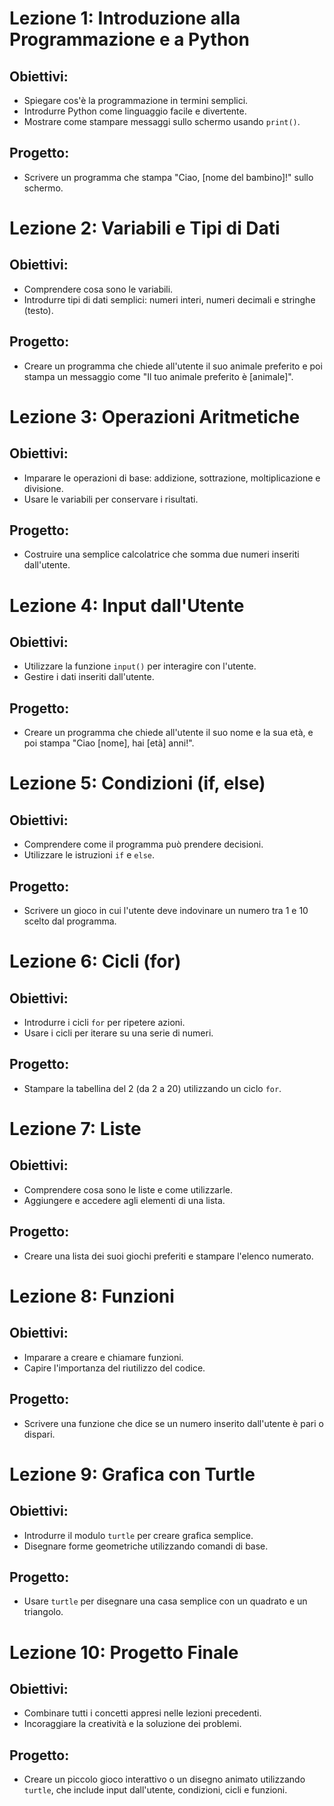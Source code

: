 
# Lezione 1: Introduzione alla Programmazione e a Python
## Obiettivi:
- Spiegare cos'è la programmazione in termini semplici.
- Introdurre Python come linguaggio facile e divertente.
- Mostrare come stampare messaggi sullo schermo usando `print()`.

## Progetto:
 - Scrivere un programma che stampa "Ciao, [nome del bambino]!" sullo schermo.


# Lezione 2: Variabili e Tipi di Dati
## Obiettivi:
- Comprendere cosa sono le variabili.
- Introdurre tipi di dati semplici: numeri interi, numeri decimali e stringhe (testo).

## Progetto:
 - Creare un programma che chiede all'utente il suo animale preferito e poi stampa un messaggio come "Il tuo animale preferito è [animale]".


# Lezione 3: Operazioni Aritmetiche
## Obiettivi:
- Imparare le operazioni di base: addizione, sottrazione, moltiplicazione e divisione.
- Usare le variabili per conservare i risultati.

## Progetto:
 - Costruire una semplice calcolatrice che somma due numeri inseriti dall'utente.


# Lezione 4: Input dall'Utente
## Obiettivi:
- Utilizzare la funzione `input()` per interagire con l'utente.
- Gestire i dati inseriti dall'utente.

## Progetto:
 - Creare un programma che chiede all'utente il suo nome e la sua età, e poi stampa "Ciao [nome], hai [età] anni!".


# Lezione 5: Condizioni (if, else)
## Obiettivi:
- Comprendere come il programma può prendere decisioni.
- Utilizzare le istruzioni `if` e `else`.

## Progetto:
 - Scrivere un gioco in cui l'utente deve indovinare un numero tra 1 e 10 scelto dal programma.


# Lezione 6: Cicli (for)
## Obiettivi:
- Introdurre i cicli `for` per ripetere azioni.
- Usare i cicli per iterare su una serie di numeri.

## Progetto:
 - Stampare la tabellina del 2 (da 2 a 20) utilizzando un ciclo `for`.


# Lezione 7: Liste
## Obiettivi:
- Comprendere cosa sono le liste e come utilizzarle.
- Aggiungere e accedere agli elementi di una lista.

## Progetto:
 - Creare una lista dei suoi giochi preferiti e stampare l'elenco numerato.


# Lezione 8: Funzioni
## Obiettivi:
- Imparare a creare e chiamare funzioni.
- Capire l'importanza del riutilizzo del codice.

## Progetto:
 - Scrivere una funzione che dice se un numero inserito dall'utente è pari o dispari.


# Lezione 9: Grafica con Turtle
## Obiettivi:
- Introdurre il modulo `turtle` per creare grafica semplice.
- Disegnare forme geometriche utilizzando comandi di base.

## Progetto:
 - Usare `turtle` per disegnare una casa semplice con un quadrato e un triangolo.


# Lezione 10: Progetto Finale
## Obiettivi:
- Combinare tutti i concetti appresi nelle lezioni precedenti.
- Incoraggiare la creatività e la soluzione dei problemi.

## Progetto:
 - Creare un piccolo gioco interattivo o un disegno animato utilizzando `turtle`, che include input dall'utente, condizioni, cicli e funzioni.
